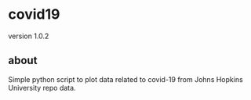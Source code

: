 # covid19

version 1.0.2

## about

Simple python script to plot data related to covid-19 from Johns Hopkins University repo data.
